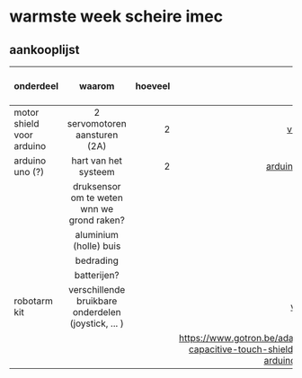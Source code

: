 # warmste week scheire __imec__



## aankooplijst

| onderdeel        | waarom           | hoeveel  | link | zelf mee te nemen?| gotron?|
| ------------- |:-------------:| -----:| -----:| -----:|----:|
| motor shield voor arduino| 2 servomotoren aansturen (2A)| 2 | [vma03](https://www.velleman.eu/products/view/?id=412538)|
| arduino uno (?) | hart van het systeem | 2 | [arduino uno](https://www.velleman.eu/products/view/?id=416756)|
|| druksensor om te weten wnn we grond raken? | ||
|| aluminium (holle) buis||| ja |
|| bedrading||| ja |
|| batterijen?||| ja | 
|robotarm kit|verschillende bruikbare onderdelen (joystick, ... ) ||[vr800](https://www.velleman.eu/products/view/?id=454946)|
|  |||https://www.gotron.be/adafruit-capacitive-touch-shield-for-arduino.html| ja | gotron |